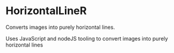 # HorizontalLineR
Converts images into purely horizontal lines.

Uses JavaScript and nodeJS tooling to convert images into purely horizontal lines
